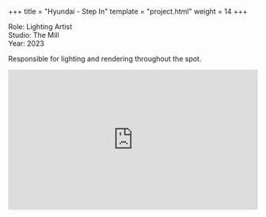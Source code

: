+++
title = "Hyundai - Step In"
template = "project.html"
weight = 14
+++

Role: Lighting Artist  
Studio: The Mill  
Year: 2023  

Responsible for lighting and rendering throughout the spot.

<div style="padding:56.25% 0 0 0;position:relative;"><iframe src="https://player.vimeo.com/video/998337566?h=29065f1aeb&amp;badge=0&amp;autopause=0&amp;player_id=0&amp;app_id=58479" frameborder="0" allow="autoplay; fullscreen; picture-in-picture; clipboard-write" style="position:absolute;top:0;left:0;width:100%;height:100%;" title="hyundai_step"></iframe></div><script src="https://player.vimeo.com/api/player.js"></script>
